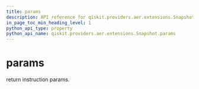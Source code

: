 ```yaml
---
title: params
description: API reference for qiskit.providers.aer.extensions.Snapshot.params
in_page_toc_min_heading_level: 1
python_api_type: property
python_api_name: qiskit.providers.aer.extensions.Snapshot.params
---
```


# params

return instruction params.

